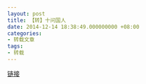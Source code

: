 ```yaml
---
layout: post
title: 【转】十问国人
date: 2014-12-14 18:38:49.000000000 +08:00
categories:
- 转载文章
tags:
- 转载
---
```

[链接](http://i.ifeng.com/news/zhuanti/mainland/njdtsgj/zx/news?aid=93362281&stt=cpz_newsnext&mid=5UBkCb&all=1&p=1)